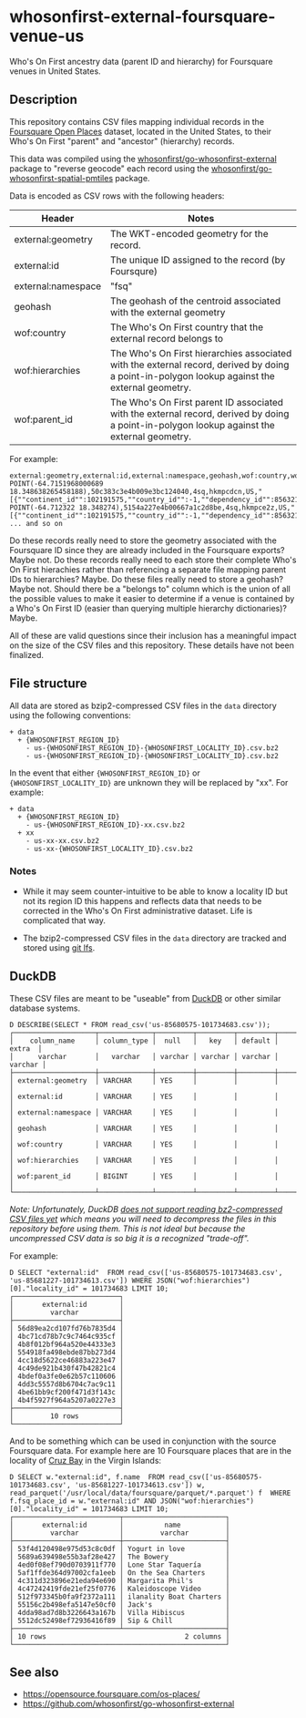 # whosonfirst-external-foursquare-venue-us

Who's On First ancestry data (parent ID and hierarchy) for Foursquare venues in United States.

## Description

This repository contains CSV files mapping individual records in the [Foursquare Open Places](https://opensource.foursquare.com/os-places/) dataset, located in the United States, to their Who's On First "parent" and "ancestor" (hierarchy) records.

This data was compiled using the [whosonfirst/go-whosonfirst-external](https://github.com/whosonfirst/go-whosonfirst-external?tab=readme-ov-file#assign-ancestors) package to "reverse geocode" each record using the [whosonfirst/go-whosonfirst-spatial-pmtiles](https://github.com/whosonfirst/go-whosonfirst-spatial-pmtiles) package.

Data is encoded as CSV rows with the following headers:

| Header | Notes |
| --- | --- |
| external:geometry | The WKT-encoded geometry for the record. |
| external:id | The unique ID assigned to the record (by Foursqure) |
| external:namespace | "fsq" |
| geohash | The geohash of the centroid associated with the external geometry |
| wof:country | The Who's On First country that the external record belongs to |
| wof:hierarchies | The Who's On First hierarchies associated with the external record, derived by doing a point-in-polygon lookup against the external geometry. |
| wof:parent_id | The Who's On First parent ID associated with the external record, derived by doing a point-in-polygon lookup against the external geometry. |

For example:

```
external:geometry,external:id,external:namespace,geohash,wof:country,wof:hierarchies,wof:parent_id
POINT(-64.7151968000689 18.348638265458188),50c383c3e4b009e3bc124040,4sq,hkmpcdcn,US,"[{""continent_id"":102191575,""country_id"":-1,""dependency_id"":85632169,""empire_id"":136253057,""locality_id"":101734681,""region_id"":85680575}]",101734681
POINT(-64.712322 18.348274),5154a227e4b00667a1c2d8be,4sq,hkmpce2z,US,"[{""continent_id"":102191575,""country_id"":-1,""dependency_id"":85632169,""empire_id"":136253057,""locality_id"":101734681,""region_id"":85680575}]",101734681
... and so on
```

Do these records really need to store the geometry associated with the Foursquare ID since they are already included in the Foursquare exports? Maybe not. Do these records really need to each store their complete Who's On First hierachies rather than referencing a separate file mapping parent IDs to hierarchies? Maybe. Do these files really need to store a geohash? Maybe not. Should there be a "belongs to" column which is the union of all the possible values to make it easier to determine if a venue is contained by a Who's On First ID (easier than querying multiple hierarchy dictionaries)? Maybe.

All of these are valid questions since their inclusion has a meaningful impact on the size of the CSV files and this repository. These details have not been finalized.

## File structure

All data are stored as bzip2-compressed CSV files in the `data` directory using the following conventions:

```
+ data
  + {WHOSONFIRST_REGION_ID}
    - us-{WHOSONFIRST_REGION_ID}-{WHOSONFIRST_LOCALITY_ID}.csv.bz2
    - us-{WHOSONFIRST_REGION_ID}-{WHOSONFIRST_LOCALITY_ID}.csv.bz2
```

In the event that either `{WHOSONFIRST_REGION_ID}` or `{WHOSONFIRST_LOCALITY_ID}` are unknown they will be replaced by "xx". For example:

```
+ data
  + {WHOSONFIRST_REGION_ID}
    - us-{WHOSONFIRST_REGION_ID}-xx.csv.bz2
  + xx
    - us-xx-xx.csv.bz2
    - us-xx-{WHOSONFIRST_LOCALITY_ID}.csv.bz2
```

### Notes

* While it may seem counter-intuitive to be able to know a locality ID but not its region ID this happens and reflects data that needs to be corrected in the Who's On First administrative dataset. Life is complicated that way.

* The bzip2-compressed CSV files in the `data` directory are tracked and stored using [git lfs](https://git-lfs.com/).

## DuckDB

These CSV files are meant to be "useable" from [DuckDB](https://duckdb.org/docs/data/csv/overview.html) or other similar database systems.

```
D DESCRIBE(SELECT * FROM read_csv('us-85680575-101734683.csv'));
┌────────────────────┬─────────────┬─────────┬─────────┬─────────┬─────────┐
│    column_name     │ column_type │  null   │   key   │ default │  extra  │
│      varchar       │   varchar   │ varchar │ varchar │ varchar │ varchar │
├────────────────────┼─────────────┼─────────┼─────────┼─────────┼─────────┤
│ external:geometry  │ VARCHAR     │ YES     │         │         │         │
│ external:id        │ VARCHAR     │ YES     │         │         │         │
│ external:namespace │ VARCHAR     │ YES     │         │         │         │
│ geohash            │ VARCHAR     │ YES     │         │         │         │
│ wof:country        │ VARCHAR     │ YES     │         │         │         │
│ wof:hierarchies    │ VARCHAR     │ YES     │         │         │         │
│ wof:parent_id      │ BIGINT      │ YES     │         │         │         │
└────────────────────┴─────────────┴─────────┴─────────┴─────────┴─────────┘
```

_Note: Unfortunately, DuckDB [does not support reading bz2-compressed CSV files yet](https://github.com/duckdb/duckdb/discussions/12232) which means you will need to decompress the files in this repository before using them. This is not ideal but because the uncompressed CSV data is so big it is a recognized "trade-off"._

For example:

```
D SELECT "external:id"  FROM read_csv(['us-85680575-101734683.csv', 'us-85681227-101734613.csv']) WHERE JSON("wof:hierarchies")[0]."locality_id" = 101734683 LIMIT 10;
┌──────────────────────────┐
│       external:id        │
│         varchar          │
├──────────────────────────┤
│ 56d89ea2cd107fd76b7835d4 │
│ 4bc71cd78b7c9c7464c935cf │
│ 4b8f012bf964a520e44333e3 │
│ 554918fa498ebde87bb273d4 │
│ 4cc18d5622ce46883a223e47 │
│ 4c49de921b430f47b42821c4 │
│ 4bdef0a3fe0e62b57c110606 │
│ 4dd3c5557d8b6704c7ac9c11 │
│ 4be61bb9cf200f471d3f143c │
│ 4b4f5927f964a5207a0227e3 │
├──────────────────────────┤
│         10 rows          │
└──────────────────────────┘
```

And to be something which can be used in conjunction with the source Foursquare data. For example here are 10 Foursquare places that are in the locality of [Cruz Bay](https://spelunker.whosonfirst.org/id/101734683) in the Virgin Islands:

```
D SELECT w."external:id", f.name  FROM read_csv(['us-85680575-101734683.csv', 'us-85681227-101734613.csv']) w, read_parquet('/usr/local/data/foursquare/parquet/*.parquet') f  WHERE f.fsq_place_id = w."external:id" AND JSON("wof:hierarchies")[0]."locality_id" = 101734683 LIMIT 10;
┌──────────────────────────┬─────────────────────────┐
│       external:id        │          name           │
│         varchar          │         varchar         │
├──────────────────────────┼─────────────────────────┤
│ 53f4d120498e975d53c8c0df │ Yogurt in love          │
│ 5689a639498e55b3af28e427 │ The Bowery              │
│ 4ed0f08ef790d0703911f770 │ Lone Star Taquería      │
│ 5af1ffde364d97002cfa1eeb │ On the Sea Charters     │
│ 4c311d323896e21eda94e690 │ Margarita Phil's        │
│ 4c47242419fde21ef25f0776 │ Kaleidoscope Video      │
│ 512f973345b0fa9f2372a111 │ ilanality Boat Charters │
│ 55156c2b498efa5147e50cf0 │ Jack's                  │
│ 4dda98ad7d8b3226643a167b │ Villa Hibiscus          │
│ 5512dc52498ef72936416f89 │ Sip & Chill             │
├──────────────────────────┴─────────────────────────┤
│ 10 rows                                  2 columns │
└────────────────────────────────────────────────────┘
```

## See also

* https://opensource.foursquare.com/os-places/
* https://github.com/whosonfirst/go-whosonfirst-external